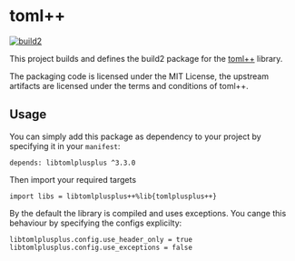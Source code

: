 # toml++

[![build2](https://github.com/build2-packaging/tomlplusplus/actions/workflows/build2.yml/badge.svg)](https://github.com/build2-packaging/tomlplusplus/actions/workflows/build2.yml)

This project builds and defines the build2 package for the [toml++](https://marzer.github.io/tomlplusplus/) library.

The packaging code is licensed under the MIT License, the upstream artifacts are licensed under the terms and conditions of toml++.

## Usage

You can simply add this package as dependency to your project by specifying it in your `manifest`:

```
depends: libtomlplusplus ^3.3.0
```

Then import your required targets

```
import libs = libtomlplusplus++%lib{tomlplusplus++}
```

By the default the library is compiled and uses exceptions. You cange this behaviour by specifying the configs explicilty:

```
libtomlplusplus.config.use_header_only = true
libtomlplusplus.config.use_exceptions = false
```

